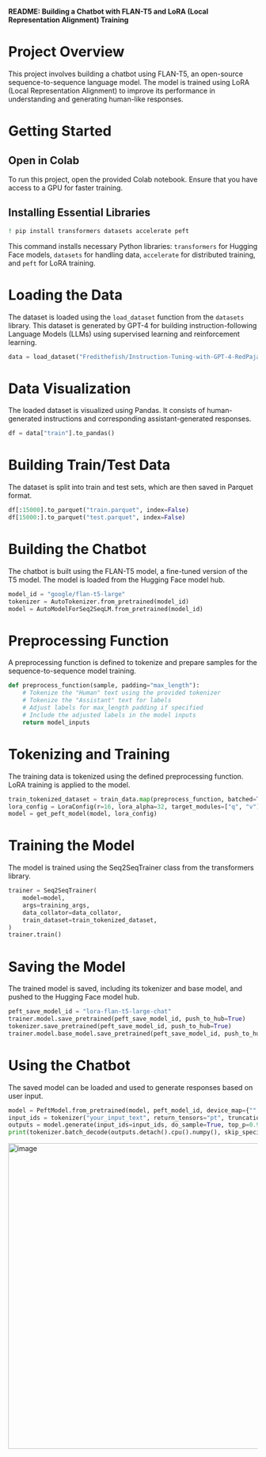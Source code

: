 **README: Building a Chatbot with FLAN-T5 and LoRA (Local Representation Alignment) Training**

# Project Overview

This project involves building a chatbot using FLAN-T5, an open-source sequence-to-sequence language model. The model is trained using LoRA (Local Representation Alignment) to improve its performance in understanding and generating human-like responses.

# Getting Started

## Open in Colab

To run this project, open the provided Colab notebook. Ensure that you have access to a GPU for faster training.

## Installing Essential Libraries

```bash
! pip install transformers datasets accelerate peft
```

This command installs necessary Python libraries: `transformers` for Hugging Face models, `datasets` for handling data, `accelerate` for distributed training, and `peft` for LoRA training.

# Loading the Data

The dataset is loaded using the `load_dataset` function from the `datasets` library. This dataset is generated by GPT-4 for building instruction-following Language Models (LLMs) using supervised learning and reinforcement learning.

```python
data = load_dataset("Fredithefish/Instruction-Tuning-with-GPT-4-RedPajama-Chat")
```

# Data Visualization

The loaded dataset is visualized using Pandas. It consists of human-generated instructions and corresponding assistant-generated responses.

```python
df = data["train"].to_pandas()
```

# Building Train/Test Data

The dataset is split into train and test sets, which are then saved in Parquet format.

```python
df[:15000].to_parquet("train.parquet", index=False)
df[15000:].to_parquet("test.parquet", index=False)
```

# Building the Chatbot

The chatbot is built using the FLAN-T5 model, a fine-tuned version of the T5 model. The model is loaded from the Hugging Face model hub.

```python
model_id = "google/flan-t5-large"
tokenizer = AutoTokenizer.from_pretrained(model_id)
model = AutoModelForSeq2SeqLM.from_pretrained(model_id)
```

# Preprocessing Function

A preprocessing function is defined to tokenize and prepare samples for the sequence-to-sequence model training.

```python
def preprocess_function(sample, padding="max_length"):
    # Tokenize the "Human" text using the provided tokenizer
    # Tokenize the "Assistant" text for labels
    # Adjust labels for max_length padding if specified
    # Include the adjusted labels in the model inputs
    return model_inputs
```

# Tokenizing and Training

The training data is tokenized using the defined preprocessing function. LoRA training is applied to the model.

```python
train_tokenized_dataset = train_data.map(preprocess_function, batched=True, remove_columns=train_data.column_names)
lora_config = LoraConfig(r=16, lora_alpha=32, target_modules=["q", "v"], lora_dropout=0.1, bias="none", task_type=TaskType.SEQ_2_SEQ_LM)
model = get_peft_model(model, lora_config)
```

# Training the Model

The model is trained using the Seq2SeqTrainer class from the transformers library.

```python
trainer = Seq2SeqTrainer(
    model=model,
    args=training_args,
    data_collator=data_collator,
    train_dataset=train_tokenized_dataset,
)
trainer.train()
```

# Saving the Model

The trained model is saved, including its tokenizer and base model, and pushed to the Hugging Face model hub.

```python
peft_save_model_id = "lora-flan-t5-large-chat"
trainer.model.save_pretrained(peft_save_model_id, push_to_hub=True)
tokenizer.save_pretrained(peft_save_model_id, push_to_hub=True)
trainer.model.base_model.save_pretrained(peft_save_model_id, push_to_hub=True)
```

# Using the Chatbot

The saved model can be loaded and used to generate responses based on user input.

```python
model = PeftModel.from_pretrained(model, peft_model_id, device_map={"":0}).cuda()
input_ids = tokenizer("your_input_text", return_tensors="pt", truncation=True, max_length=256).input_ids.cuda()
outputs = model.generate(input_ids=input_ids, do_sample=True, top_p=0.9, max_length=256)
print(tokenizer.batch_decode(outputs.detach().cpu().numpy(), skip_special_tokens=True)[0])
```

<img width="617" alt="image" src="https://github.com/WiemBorchani/-Chatbot-with-FLAN-T5-and-LoRA-/assets/52404192/af5dd234-d3db-4dd2-806e-5ba96e80e1df">
